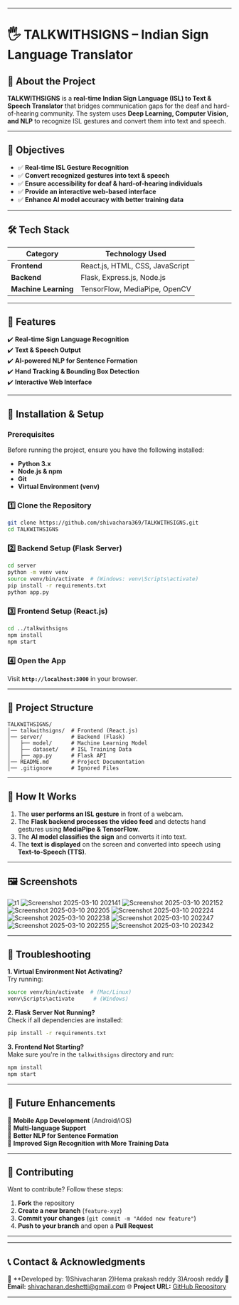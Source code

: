 
---

# 🖐️ TALKWITHSIGNS – Indian Sign Language Translator  

## **📖 About the Project**  
**TALKWITHSIGNS** is a **real-time Indian Sign Language (ISL) to Text & Speech Translator** that bridges communication gaps for the deaf and hard-of-hearing community. The system uses **Deep Learning, Computer Vision, and NLP** to recognize ISL gestures and convert them into text and speech.  

---

## **🎯 Objectives**  
- ✅ **Real-time ISL Gesture Recognition**  
- ✅ **Convert recognized gestures into text & speech**  
- ✅ **Ensure accessibility for deaf & hard-of-hearing individuals**  
- ✅ **Provide an interactive web-based interface**  
- ✅ **Enhance AI model accuracy with better training data**  

---

## **🛠️ Tech Stack**  
| Category       | Technology Used |
|---------------|----------------|
| **Frontend**  | React.js, HTML, CSS, JavaScript |
| **Backend**   | Flask, Express.js, Node.js |
| **Machine Learning** | TensorFlow, MediaPipe, OpenCV |


---

## **🚀 Features**  
✔️ **Real-time Sign Language Recognition**  
✔️ **Text & Speech Output**  
✔️ **AI-powered NLP for Sentence Formation**  
✔️ **Hand Tracking & Bounding Box Detection**  
✔️ **Interactive Web Interface**  

---

## **📌 Installation & Setup**  

### **Prerequisites**  
Before running the project, ensure you have the following installed:  
- **Python 3.x**  
- **Node.js & npm**  
- **Git**  
- **Virtual Environment (venv)**  

### **1️⃣ Clone the Repository**  
```sh
git clone https://github.com/shivachara369/TALKWITHSIGNS.git
cd TALKWITHSIGNS
```

### **2️⃣ Backend Setup (Flask Server)**  
```sh
cd server
python -m venv venv
source venv/bin/activate  # (Windows: venv\Scripts\activate)
pip install -r requirements.txt
python app.py
```

### **3️⃣ Frontend Setup (React.js)**  
```sh
cd ../talkwithsigns
npm install
npm start
```

### **4️⃣ Open the App**  
Visit **`http://localhost:3000`** in your browser.

---

## **📂 Project Structure**  
```
TALKWITHSIGNS/
│── talkwithsigns/  # Frontend (React.js)
│── server/         # Backend (Flask)
│   ├── model/      # Machine Learning Model
│   ├── dataset/    # ISL Training Data
│   ├── app.py      # Flask API
│── README.md       # Project Documentation
│── .gitignore      # Ignored Files
```

---

## **📌 How It Works**  
1. The **user performs an ISL gesture** in front of a webcam.  
2. The **Flask backend processes the video feed** and detects hand gestures using **MediaPipe & TensorFlow**.  
3. The **AI model classifies the sign** and converts it into text.  
4. The **text is displayed** on the screen and converted into speech using **Text-to-Speech (TTS)**.  

---

## **🖼️ Screenshots**  
![t1](https://github.com/user-attachments/assets/7d79c3d4-2130-4a53-982e-a43305414d04)
![Screenshot 2025-03-10 202141](https://github.com/user-attachments/assets/8a577eec-2630-4607-a0a0-f9e4a4406aee)
![Screenshot 2025-03-10 202152](https://github.com/user-attachments/assets/ccd73cd9-c884-4ef1-b505-4682edbbb93b)
![Screenshot 2025-03-10 202205](https://github.com/user-attachments/assets/0da0ae9f-4fa1-4e50-9d72-2d09db395541)
![Screenshot 2025-03-10 202224](https://github.com/user-attachments/assets/70529dd1-4a75-4a66-bb35-a41a555daab4)
![Screenshot 2025-03-10 202238](https://github.com/user-attachments/assets/b9ee13e5-df08-453d-a2b9-8e31b7e5ab55)
![Screenshot 2025-03-10 202247](https://github.com/user-attachments/assets/25bfea47-593e-47fd-a5a6-730738dd4d50)
![Screenshot 2025-03-10 202255](https://github.com/user-attachments/assets/2fda24d1-fc40-47c6-b8f9-6fd812440922)
![Screenshot 2025-03-10 202342](https://github.com/user-attachments/assets/308f3e4c-3532-4afc-831b-422cc1f3511c)



---

## **📌 Troubleshooting**  
**1. Virtual Environment Not Activating?**  
Try running:  
```sh
source venv/bin/activate  # (Mac/Linux)
venv\Scripts\activate      # (Windows)
```

**2. Flask Server Not Running?**  
Check if all dependencies are installed:  
```sh
pip install -r requirements.txt
```

**3. Frontend Not Starting?**  
Make sure you're in the `talkwithsigns` directory and run:  
```sh
npm install
npm start
```

---

## **🎯 Future Enhancements**  
🔹 **Mobile App Development** (Android/iOS)  
🔹 **Multi-language Support**  
🔹 **Better NLP for Sentence Formation**  
🔹 **Improved Sign Recognition with More Training Data**  

---

## **🤝 Contributing**  
Want to contribute? Follow these steps:  
1. **Fork** the repository  
2. **Create a new branch** (`feature-xyz`)  
3. **Commit your changes** (`git commit -m "Added new feature"`)  
4. **Push to your branch** and open a **Pull Request**  

---
---

## **📞 Contact & Acknowledgments**  
👤 **Developed by:
                  1)Shivacharan 
                  2)Hema prakash reddy
                  3)Aroosh reddy
📧 **Email:** shivacharan.deshetti@gmail.com 
🌐 **Project URL:** [GitHub Repository](https://github.com/shivachara369/TALKWITHSIGNS)  

---
